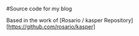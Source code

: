 #Source code for my blog

Based in the work of [Rosario / kasper Repository] [https://github.com/rosario/kasper]
